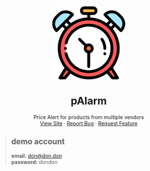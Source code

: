 
<p align="center">
  <a href="https://github.com/0-don/pAlarm">
    <img src="web/src/img/clocks.png" alt="Logo" width="200" >
  </a>

  <h1 align="center">pAlarm</h1>

  <p align="center">
    Price Alert for products from multiple vendors
    <br />
    <a href="https://palarm.coding.global">View Site</a>
    ·
    <a href="https://github.com/0-don/pAlarm/issues">Report Bug</a>
    ·
    <a href="https://github.com/0-don/pAlarm/issues">Request Feature</a>
  </p>

  > ## demo account
  > **email:** don@don.don <br />
  > **password:** dondon

</p>
